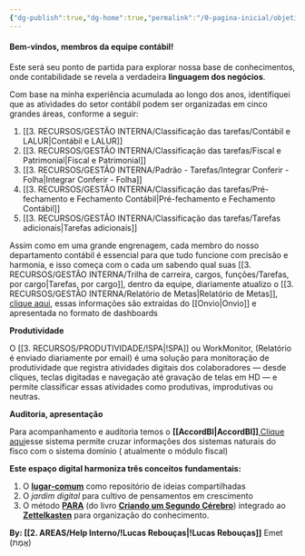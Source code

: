 ```yaml
---
{"dg-publish":true,"dg-home":true,"permalink":"/0-pagina-inicial/objetivo-da-pagina/","tags":["gardenEntry"],"dgPassFrontmatter":true,"created":"2025-06-03T22:08:34.152-03:00","updated":"2025-09-23T14:36:30.510-03:00"}
---
```



#### **Bem-vindos, membros da equipe contábil!**


Este será seu ponto de partida para explorar nossa base de conhecimentos, onde contabilidade se revela a verdadeira **linguagem dos negócios**.

Com base na minha experiência acumulada ao longo dos anos, identifiquei que as atividades do setor contábil podem ser organizadas em cinco grandes áreas, conforme a seguir:

1. [[3. RECURSOS/GESTÃO INTERNA/Classificação das tarefas/Contábil e LALUR\|Contábil e LALUR]]    
2. [[3. RECURSOS/GESTÃO INTERNA/Classificação das tarefas/Fiscal e Patrimonial\|Fiscal e Patrimonial]] 
3. [[3. RECURSOS/GESTÃO INTERNA/Padrão - Tarefas/Integrar Conferir - Folha\|Integrar Conferir - Folha]]
4. [[3. RECURSOS/GESTÃO INTERNA/Classificação das tarefas/Pré-fechamento e Fechamento Contábil\|Pré-fechamento e Fechamento Contábil]] 
5. [[3. RECURSOS/GESTÃO INTERNA/Classificação das tarefas/Tarefas adicionais\|Tarefas adicionais]]

Assim como em uma grande engrenagem, cada membro do nosso departamento contábil é essencial para que tudo funcione com precisão e harmonia, e isso começa com o cada um sabendo qual suas [[3. RECURSOS/GESTÃO INTERNA/Trilha de carreira, cargos, funções/Tarefas, por cargo\|Tarefas, por cargo]], dentro da equipe, diariamente atualizo o [[3. RECURSOS/GESTÃO INTERNA/Relatório de Metas\|Relatório de Metas]], [clique aqui](https://app.powerbi.com/view?r=eyJrIjoiM2U4MGQzOWEtOGQ4Ny00ZjE4LWIxMzEtMTI0ODMxOGViNDliIiwidCI6IjBiNzU0YTA5LTA1NjgtNDhmZC1hMTAwLTg2MjFhMGJiZDdhYiJ9), essas informações são extraídas do [[Onvio\|Onvio]] e apresentada no formato de dashboards

**Produtividade**

O [[3. RECURSOS/PRODUTIVIDADE/!SPA\|!SPA]] ou WorkMonitor, (Relatório é enviado diariamente por email) é uma solução para monitoração de produtividade que registra atividades digitais dos colaboradores — desde cliques, teclas digitadas e navegação até gravação de telas em HD — e permite classificar essas atividades como produtivas, improdutivas ou neutras.

**Auditoria, apresentação**

Para acompanhamento e auditoria temos o **[[AccordBI\|AccordBI]]**,[Clique aqui](obsidian://opengate?title=Clique%20aqui&url=https%3A%2F%2Fwww.accordbi.com.br%2Fmenu_responsivo%2Fmenu_responsivo.php)esse sistema permite cruzar informações dos sistemas naturais do fisco com o sistema domínio ( atualmente o módulo fiscal)


**Este espaço digital harmoniza três conceitos fundamentais:**  
1. O **[lugar-comum]()** como repositório de ideias compartilhadas  
2. O *jardim digital* para cultivo de pensamentos em crescimento  
3. O método **[PARA]()** (do livro **[Criando um Segundo Cérebro]()**) integrado ao **[Zettelkasten]()** para organização do conhecimento.  



**By: [[2. AREAS/Help Interno/!Lucas Rebouças\|!Lucas Rebouças]]**
Emet (אֱמֶת)


